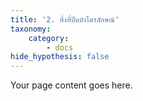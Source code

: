 ```yaml
---
title: '2. สิ่งที่ปิดบังไตรลักษณ์'
taxonomy:
    category:
        - docs
hide_hypothesis: false
---
```


Your page content goes here.